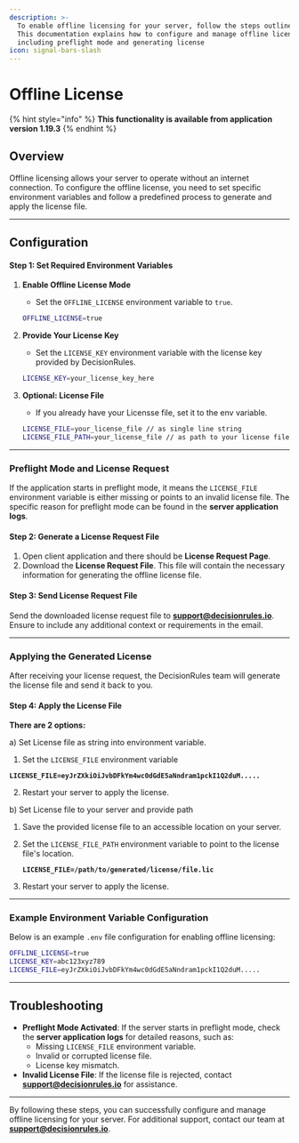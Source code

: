 ```yaml
---
description: >-
  To enable offline licensing for your server, follow the steps outlined below.
  This documentation explains how to configure and manage offline licenses,
  including preflight mode and generating license
icon: signal-bars-slash
---
```


# Offline License

{% hint style="info" %}
**This functionality is available from application version 1.19.3**
{% endhint %}

## Overview

Offline licensing allows your server to operate without an internet connection. To configure the offline license, you need to set specific environment variables and follow a predefined process to generate and apply the license file.

***

## Configuration

#### Step 1: Set Required Environment Variables

1.  **Enable Offline License Mode**

    * Set the `OFFLINE_LICENSE` environment variable to `true`.

    ```bash
    OFFLINE_LICENSE=true
    ```
2.  **Provide Your License Key**

    * Set the `LICENSE_KEY` environment variable with the license key provided by DecisionRules.

    ```bash
    LICENSE_KEY=your_license_key_here
    ```
3.  **Optional: License File**

    * If you already have your Licensse file, set it to the env variable.

    ```bash
    LICENSE_FILE=your_license_file // as single line string
    LICENSE_FILE_PATH=your_license_file // as path to your license file
    ```

***

### Preflight Mode and License Request

If the application starts in preflight mode, it means the `LICENSE_FILE` environment variable is either missing or points to an invalid license file. The specific reason for preflight mode can be found in the **server application logs**.

#### Step 2: Generate a License Request File

1. Open client application and there should be **License Request Page**.
2. Download the **License Request File**. This file will contain the necessary information for generating the offline license file.

#### Step 3: Send License Request File

Send the downloaded license request file to [**support@decisionrules.io**](mailto:support@decisionrules.io). Ensure to include any additional context or requirements in the email.

***

### Applying the Generated License

After receiving your license request, the DecisionRules team will generate the license file and send it back to you.

#### Step 4: Apply the License File

**There are 2 options:**

a) Set License file as string into environment variable.

1. Set the `LICENSE_FILE` environment variable

<pre class="language-bash"><code class="lang-bash"><strong>LICENSE_FILE=eyJrZXkiOiJvbDFkYm4wc0dGdE5aNndram1pckI1Q2duM.....
</strong></code></pre>

2. Restart your server to apply the license.

b) Set License file to your server and provide path

1. Save the provided license file to an accessible location on your server.
2.  Set the `LICENSE_FILE_PATH` environment variable to point to the license file's location.

    <pre class="language-bash"><code class="lang-bash"><strong>LICENSE_FILE=/path/to/generated/license/file.lic
    </strong></code></pre>
3. Restart your server to apply the license.

***

### Example Environment Variable Configuration

Below is an example `.env` file configuration for enabling offline licensing:

```bash
OFFLINE_LICENSE=true
LICENSE_KEY=abc123xyz789
LICENSE_FILE=eyJrZXkiOiJvbDFkYm4wc0dGdE5aNndram1pckI1Q2duM.....
```

***

## Troubleshooting

* **Preflight Mode Activated**: If the server starts in preflight mode, check the **server application logs** for detailed reasons, such as:
  * Missing `LICENSE_FILE` environment variable.
  * Invalid or corrupted license file.
  * License key mismatch.
* **Invalid License File**: If the license file is rejected, contact [**support@decisionrules.io**](mailto:support@decisionrules.io) for assistance.

***

By following these steps, you can successfully configure and manage offline licensing for your server. For additional support, contact our team at [**support@decisionrules.io**](mailto:support@decisionrules.io).
